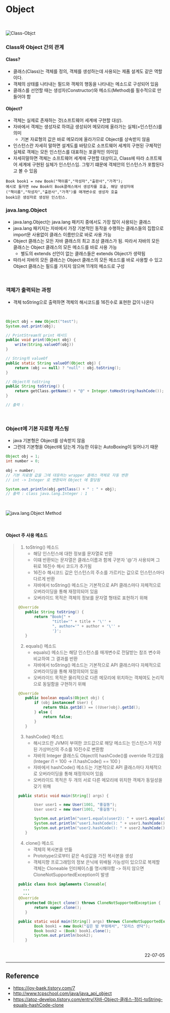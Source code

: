 # Object

<br>

![Class-Objct](./img/class-object.png)

### Class와 Object 간의 관계
#### Class?
- 클래스(Class)는 객체를 정의, 객체를 생성하는데 사용되는 제품 설계도 같은 역할이다.
- 객체의 상태를 나타내는 필드와 객체의 행동을 나타내는 메소드로 구성되어 있음
- 클래스를 선언할 때는 생성자(Constructor)와 메소드(Method)를 필수적으로 만들어야 함
#### Object?
- 객체는 실제로 존재하는 것(소프트웨어 세계에 구현할 대상).
- 자바에서 객체는 생성자로 하여금 생성되어 메모리에 올라가는 실체(=인스턴스)를 의미
    - 기본 자료형의 값은 바로 메모리에 올라가므로 Object를 상속받지 않음
- 인스턴스란 자세히 말하면 설계도를 바탕으로 소프트웨어 세계의 구현된 구체적인 실체로 객체는 모든 인스턴스를 대표하는 포괄적인 의미임
- 자세히말하면 객체는 소프트웨어 세계에 구현할 대상이고, Class에 따라 소프트웨어 세계에 구현된 실체가 인스턴스임. 그렇기 떄문에 객체안의 인스턴스가 포함된다고 볼 수 있음
```
Book book1 = new Book("책이름","작성자","출판사","가격");
예시로 들자면 new Book이 Book클래스에서 생성자를 호출, 해당 생성자에
("책이름","작성자","출판사","가격")를 매개변수로 생성자 호출
book1은 생성자로 생성된 인스턴스.
```

### java.lang.Object
- java.lang.Object는 java.lang 패키지 중에서도 가장 많이 사용되는 클래스
- java.lang 패키지는 자바에서 가장 기본적인 동작을 수행하는 클래스들의 집합으로 import문 사용없이 클래스 이름만으로 바로 사용 가능
- Object 클래스는 모든 자바 클래스의 최고 조상 클래스가 됨. 따라서 자바의 모든 클래스는 Object 클래스의 모든 메소드를 바로 사용 가능
    - 별도의 extends 선언이 없는 클래스들은 extends Object가 생략됨
- 따라서 자바의 모든 클래스는 Object 클래스의 모든 메소드를 바로 사용할 수 있고 Object 클래스는 필드를 가지지 않으며 11개의 메소드로 구성

<br>

### 객체가 출력되는 과정
- 객체 toString으로 출력하면 객체의 해시코드를 16진수로 표현한 값이 나온다

<br>

```java
Object obj = new Object("test");
System.out.print(obj);

// PrintStream의 print 메서드
public void print(Object obj) {
    write(String.valueOf(obj))
}

// String의 valueOf
public static String valueOf(Object obj) {
    return (obj == null) ? "null" : obj.toString();
}

// Object의 toString
public String toString() {
    return getClass.getName() + "@" + Integer.toHexString(hashCode());
}

// 출력 : 
```

<br>

### Object에 기본 자료형 캐스팅
- java 기본형은 Object를 상속받지 않음
- 그런데 기본형을 Object에 담는게 가능한 이유는 AutoBoxing이 일어나기 때문

```java
Object obj = 1;
int number = 0;
		
obj = number;
// 기본 자료형 값을 그에 대응하는 wrapper 클래스 객체로 자동 변환
// int -> Integer 로 변환되어 Object 에 할당됨

System.out.println(obj.getClass() + " : " + obj);
// 출력 : class java.lang.Integer : 1
```

<br>

![java.lang.Object Method](./img/java_object_method.PNG)

<br>

#### Object 주 사용 메소드 
>1. toString() 메소드
>       - 해당 인스턴스에 대한 정보를 문자열로 반환 
>       - 이떄 반환되는 문자열은 클래스이름과 함께 구분자 '@'가 사용되며 그 뒤로 16진수 해시 코드가 추가됨 
>       - 16진수 해시코드 값은 인스턴스의 주소를 가르키는 값으로 인스턴스마다 다르게 반환
>       - 자바에서 toString() 메소드는 기본적으로 API 클래스마다 자체적으로 오버라이딩을 통해 재정의되어 있음
>       - 오버라이드 목적은 객체의 정보를 문자열 형태로 표현하기 위해
>```java
>@Override
>    public String toString() {
>        return "Book{" +
>                "title='" + title + '\'' +
>                ", author='" + author + '\'' +
>                '}';
>    }
>```
>2. equals() 메소드
>       - equals() 메소드는 해당 인스턴스를 매개변수로 전달받는 참조 변수와 비교하여 그 결과를 반환
>       - 자바에서 toString() 메소드는 기본적으로 API 클래스마다 자체적으로 오버라이딩을 통해 재정의되어 있음
>       - 오버라이드 목적은 물리적으로 다른 메모리에 위치하는 객체여도 논리적으로 동일함을 구현하기 위해
>```java
>@Override
>    public boolean equals(Object obj) {
>        if (obj instanceof User) {
>            return this.getId() == ((User)obj).getId();
>        } else {
>            return false;
>        }
>    }
>```
>3. hashCode() 메소드
>       - 해시코드란 JVM이 부여한 코드값으로 해당 메소드는 인스턴스가 저장된 가상머신의 주소를 10진수로 변환함
>       - 자바의 Integer 클래스도 Object의 hashCode()를 override 하고있음 (Integer i1 = 100 -> i1.hashCode() == 100 )
>       - 자바에서 hashCode() 메소드는 기본적으로 API 클래스마다 자체적으로 오버라이딩을 통해 재정의되어 있음
>       - 오버라이드 목적은 두 개의 서로 다른 메모리에 위치한 객체가 동일성을 갖기 위해
>```java
>public static void main(String[] args) {
>
>        User user1 = new User(1001, "홍길동");
>        User user2 = new User(1001, "홍길동");
>
>        System.out.println("user1.equals(user2): " + user1.equals(user2)); // true 로 나오지만 hashCode는 주소값이므로 아래 해쉬코드값은 다름
>        System.out.println("user1.hashCode(): " + user1.hashCode());
>        System.out.println("user2.hashCode(): " + user2.hashCode());
>    }
>```
>4. clone() 메소드
>       - 객체의 복사본을 만듦
>       - Prototype으로부터 같은 속성값을 가진 복사본을 생성
>       - 객체지향 프로그래밍의 정보 은닉에 위배될 가능성이 있으므로 복제할 객체는 Cloneable 인터페이스를 명시해야함 -> 하지 않으면 CloneNotSupportedException이 발생
>```java
>public class Book implements Cloneable{
>   ...
>   ...
> @Override
>    protected Object clone() throws CloneNotSupportedException {
>        return super.clone();
>    }
>
> public static void main(String[] args) throws CloneNotSupportedException {
>        Book book1 = new Book("깊은 밤 부엌에서", "모리스 샌닥");
>        Book book2 = (Book) book1.clone();
>        System.out.println(book2);
>    }
>```
<br>

<div style="text-align: right">22-07-05</div>

-------

## Reference
- https://joy-baek.tistory.com/7
- http://www.tcpschool.com/java/java_api_object
- https://atoz-develop.tistory.com/entry/자바-Object-클래스-정리-toString-equals-hashCode-clone